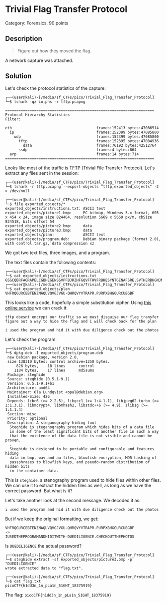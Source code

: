 # Trivial Flag Transfer Protocol
Category: Forensics, 90 points

## Description

> Figure out how they moved the flag.

A network capture was attached.

## Solution

Let's check the protocol statistics of the capture:

```console
┌──(user@kali)-[/media/sf_CTFs/pico/Trivial_Flag_Transfer_Protocol]
└─$ tshark -qz io,phs -r tftp.pcapng

===================================================================
Protocol Hierarchy Statistics
Filter:

eth                                      frames:152413 bytes:47086514
  ip                                     frames:152399 bytes:47085800
    udp                                  frames:152399 bytes:47085800
      tftp                               frames:152395 bytes:47084936
        data                             frames:76192 bytes:42512764
      ssdp                               frames:4 bytes:864
  arp                                    frames:14 bytes:714
===================================================================
```

Looks like most of the traffic is [TFTP](https://en.wikipedia.org/wiki/Trivial_File_Transfer_Protocol) (Trivial File Transfer Protocol). Let's extract any files sent in the session:

```console
┌──(user@kali)-[/media/sf_CTFs/pico/Trivial_Flag_Transfer_Protocol]
└─$ tshark -r tftp.pcapng --export-objects "tftp,exported_objects" -2 > /dev/null

┌──(user@kali)-[/media/sf_CTFs/pico/Trivial_Flag_Transfer_Protocol]
└─$ file exported_objects/*
exported_objects/instructions.txt: ASCII text
exported_objects/picture1.bmp:     PC bitmap, Windows 3.x format, 605 x 454 x 24, image size 824464, resolution 5669 x 5669 px/m, cbSize 824518, bits offset 54
exported_objects/picture2.bmp:     data
exported_objects/picture3.bmp:     data
exported_objects/plan:             ASCII text
exported_objects/program.deb:      Debian binary package (format 2.0), with control.tar.gz, data compression xz
```

We got two text files, three images, and a program.

The text files contain the following contents:

```console
┌──(user@kali)-[/media/sf_CTFs/pico/Trivial_Flag_Transfer_Protocol]
└─$ cat exported_objects/instructions.txt
GSGCQBRFAGRAPELCGBHEGENSSVPFBJRZHFGQVFTHVFRBHESYNTGENAFSRE.SVTHERBHGNJNLGBUVQRGURSYNTNAQVJVYYPURPXONPXSBEGURCYNA
┌──(user@kali)-[/media/sf_CTFs/pico/Trivial_Flag_Transfer_Protocol]
└─$ cat exported_objects/plan
VHFRQGURCEBTENZNAQUVQVGJVGU-QHRQVYVTRAPR.PURPXBHGGURCUBGBF
```

This looks like a code, hopefully a simple substitution cipher. Using [this online service](https://www.boxentriq.com/code-breaking/cryptogram) we can crack it:

```
tftp doesnt encrypt our traffic so we must disguise our flag transfer figure out a way to hide the flag and i will check back for the plan

i used the program and hid it with due diligence check out the photos
```

Let's check the program:

```console
┌──(user@kali)-[/media/sf_CTFs/pico/Trivial_Flag_Transfer_Protocol]
└─$ dpkg-deb -I exported_objects/program.deb
 new Debian package, version 2.0.
 size 138310 bytes: control archive=1250 bytes.
     826 bytes,    18 lines      control
    1184 bytes,    17 lines      md5sums
 Package: steghide
 Source: steghide (0.5.1-9.1)
 Version: 0.5.1-9.1+b1
 Architecture: amd64
 Maintainer: Ola Lundqvist <opal@debian.org>
 Installed-Size: 426
 Depends: libc6 (>= 2.2.5), libgcc1 (>= 1:4.1.1), libjpeg62-turbo (>= 1:1.3.1), libmcrypt4, libmhash2, libstdc++6 (>= 4.9), zlib1g (>= 1:1.1.4)
 Section: misc
 Priority: optional
 Description: A steganography hiding tool
  Steghide is steganography program which hides bits of a data file
  in some of the least significant bits of another file in such a way
  that the existence of the data file is not visible and cannot be proven.
  .
  Steghide is designed to be portable and configurable and features hiding
  data in bmp, wav and au files, blowfish encryption, MD5 hashing of
  passphrases to blowfish keys, and pseudo-random distribution of hidden bits
  in the container data.
```

This is `steghide`, a stenography program used to hide files within other files. We can use it to extract the hidden files as well, as long as we have the correct password. But what is it?

Let's take another look at the second message. We decoded it as:

```
i used the program and hid it with due diligence check out the photos
```

But if we keep the original formatting, we get:

```
VHFRQGURCEBTENZNAQUVQVGJVGU-QHRQVYVTRAPR.PURPXBHGGURCUBGBF
->
IUSEDTHEPROGRAMANDHIDITWITH-DUEDILIGENCE.CHECKOUTTHEPHOTOS
```

Is `DUEDILIGENCE` the actual password?

```console
┌──(user@kali)-[/media/sf_CTFs/pico/Trivial_Flag_Transfer_Protocol]
└─$ steghide extract -sf exported_objects/picture3.bmp -p "DUEDILIGENCE"
wrote extracted data to "flag.txt".

┌──(user@kali)-[/media/sf_CTFs/pico/Trivial_Flag_Transfer_Protocol]
└─$ cat flag.txt
picoCTF{h1dd3n_1n_pLa1n_51GHT_18375919}
```

The flag: `picoCTF{h1dd3n_1n_pLa1n_51GHT_18375919}`